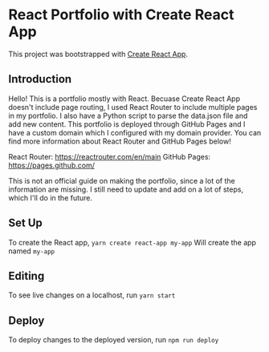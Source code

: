 # React Portfolio with Create React App

This project was bootstrapped with [Create React App](https://github.com/facebook/create-react-app).

## Introduction

Hello! This is a portfolio mostly with React. Becuase Create React App doesn't include page routing, I used React Router to include multiple pages in my portfolio. I also have a Python script to parse the data.json file and add new content. This portfolio is deployed through GitHub Pages and I have a custom domain which I configured with my domain provider. You can find more information about React Router and GitHub Pages below!

React Router: https://reactrouter.com/en/main
GitHub Pages: https://pages.github.com/

This is not an official guide on making the portfolio, since a lot of the information are missing. I still need to update and add on a lot of steps, which I'll do in the future.

## Set Up

To create the React app, 
`yarn create react-app my-app`
Will create the app named `my-app`

## Editing

To see live changes on a localhost, run `yarn start`

## Deploy

To deploy changes to the deployed version, run `npm run deploy`

